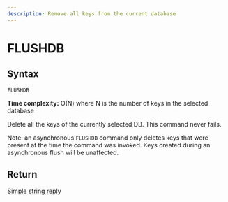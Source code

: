 ```yaml
---
description: Remove all keys from the current database
---
```


# FLUSHDB

## Syntax

    FLUSHDB

**Time complexity:** O(N) where N is the number of keys in the selected database

Delete all the keys of the currently selected DB.
This command never fails.

Note: an asynchronous `FLUSHDB` command only deletes keys that were present at the time the command was invoked. Keys created during an asynchronous flush will be unaffected.

## Return

[Simple string reply](https://redis.io/docs/reference/protocol-spec#resp-simple-strings)
